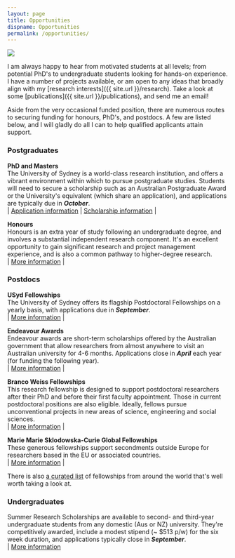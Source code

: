 ```yaml
---
layout: page
title: Opportunities
dispname: Opportunities
permalink: /opportunities/
---
```


<img src="{{ site.baseurl }}/assets/triplet.jpg"> 

I am always happy to hear from motivated students at all levels; from potential PhD's to undergraduate students looking for hands-on experience. I have a number of projects available, or am open to any ideas that broadly align with my [research interests]({{ site.url }}/research). Take a look at some [publications]({{ site.url }}/publications), and send me an email!

Aside from the very occasional funded position, there are numerous routes to securing funding for honours, PhD's, and postdocs. A few are listed below, and I will gladly do all I can to help qualified applicants attain support.

### Postgraduates

**PhD and Masters**  
The University of Sydney is a world-class research institution, and offers a vibrant environment within which to pursue postgraduate studies. Students will need to secure a scholarship such as an Australian Postgraduate Award or the University's equivalent (which share an application), and applications are typically due in ***October***.  
| [Application information](https://sydney.edu.au/courses/courses/pr/doctor-of-philosophy-science.html) | [Scholarship information](http://sydney.edu.au/science/fstudent/postgrad/scholarships.shtml) |

**Honours**  
Honours is an extra year of study following an undergraduate degree, and involves a substantial independent research component. It's an excellent opportunity to gain significant research and project management experience, and is also a common pathway to higher-degree research.  
| [More information](https://sydney.edu.au/study/find-a-course/honours.html) |

### Postdocs

**USyd Fellowships**  
The University of Sydney offers its flagship Postdoctoral Fellowships on a yearly basis, with applications due in ***September***.  
| [More information](https://sydney.edu.au/research/join-us/university-of-sydney-fellowship-scheme.html) |

**Endeavour Awards**  
Endeavour awards are short-term scholarships offered by the Australian government that allow researchers from almost anywhere to visit an Australian university for 4-6 months. Applications close in ***April*** each year (for funding the following year).  
| [More information](https://internationaleducation.gov.au/Endeavour%20program/Scholarships-and-Fellowships/Pages/default.aspx) |

**Branco Weiss Fellowships**  
This research fellowship is designed to support postdoctoral researchers after their PhD and before their first faculty appointment. Those in current postdoctoral positions are also eligible. Ideally, fellows pursue unconventional projects in new areas of science, engineering and social sciences.  
| [More information](http://www.society-in-science.org/) |

**Marie Marie Sklodowska-Curie Global Fellowships**  
These generous fellowships support secondments outside Europe for researchers based in the EU or associated countries.  
| [More information](https://ec.europa.eu/research/mariecurieactions/about/individual-fellowships_en) |

There is also [a curated list](https://asntech.github.io/postdoc-funding-schemes/) of fellowships from around the world that's well worth taking a look at. 

### Undergraduates

Summer Research Scholarships are available to second- and third-year undergraduate students from any domestic (Aus or NZ) university. They're competitively awarded, include a modest stipend (~ $513 p/w) for the six week duration, and applications typically close in ***September***.  
| [More information](http://sydney.edu.au/medicine/study/scholarships/summer-research/index.php)